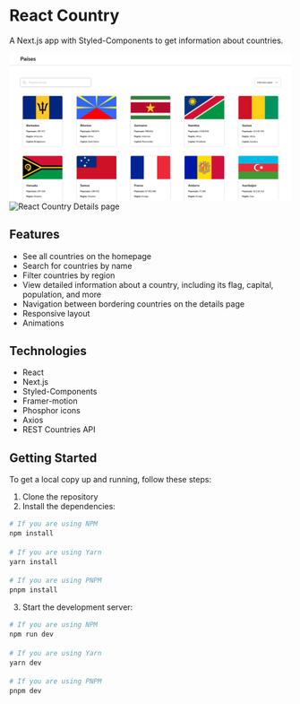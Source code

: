 # React Country

A Next.js app with Styled-Components to get information about countries.

![React Country Homepage](../screenshots/homepage.png)
![React Country Details page](../screenshots/country-details.png.png)

## Features

- See all countries on the homepage
- Search for countries by name
- Filter countries by region
- View detailed information about a country, including its flag, capital, population, and more
- Navigation between bordering countries on the details page
- Responsive layout
- Animations

## Technologies

- React
- Next.js
- Styled-Components
- Framer-motion
- Phosphor icons
- Axios
- REST Countries API

## Getting Started

To get a local copy up and running, follow these steps:

1. Clone the repository
2. Install the dependencies:

```bash
# If you are using NPM
npm install

# If you are using Yarn
yarn install

# If you are using PNPM
pnpm install
```

3. Start the development server:

```bash
# If you are using NPM
npm run dev

# If you are using Yarn
yarn dev

# If you are using PNPM
pnpm dev
```
